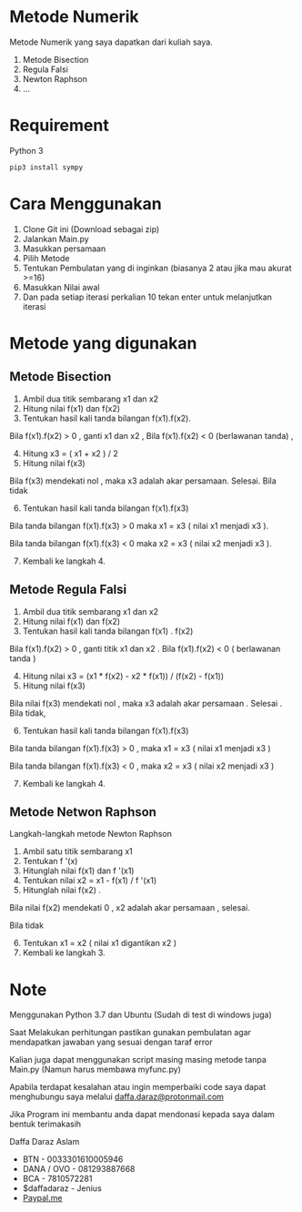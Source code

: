 # Metode Numerik
Metode Numerik yang saya dapatkan dari kuliah saya.

1. Metode Bisection
2. Regula Falsi
3. Newton Raphson
4. ...

# Requirement
Python 3
```bash
pip3 install sympy
```

# Cara Menggunakan

1. Clone Git ini (Download sebagai zip)
2. Jalankan Main.py
3. Masukkan persamaan
4. Pilih Metode
5. Tentukan Pembulatan yang di inginkan (biasanya 2 atau jika mau akurat >=16)
6. Masukkan Nilai awal
7. Dan pada setiap iterasi perkalian 10 tekan enter untuk melanjutkan iterasi

# Metode yang digunakan
## Metode Bisection
1. Ambil dua titik sembarang x1  dan  x2
2. Hitung nilai  f(x1)  dan  f(x2)
2. Tentukan hasil kali tanda bilangan f(x1).f(x2).

Bila f(x1).f(x2)  > 0 , ganti x1 dan x2   ,    Bila   f(x1).f(x2) < 0  (berlawanan tanda) ,

4. Hitung    x3   =  ( x1 + x2 ) / 2
5. Hitung nilai  f(x3)

Bila f(x3)  mendekati nol  , maka  x3 adalah akar persamaan. Selesai.  Bila tidak

6. Tentukan hasil kali tanda bilangan  f(x1).f(x3)

Bila tanda bilangan   f(x1).f(x3)  >  0  maka  x1 =  x3  ( nilai x1 menjadi  x3 ).

Bila tanda bilangan   f(x1).f(x3)  <  0  maka  x2 =  x3  ( nilai x2 menjadi  x3 ).

7. Kembali ke langkah 4.

## Metode Regula Falsi
1. Ambil dua titik sembarang x1 dan x2
2. Hitung nilai f(x1)  dan  f(x2)
3. Tentukan hasil kali tanda bilangan  f(x1) . f(x2)

Bila  f(x1).f(x2)  > 0 , ganti titik x1 dan x2 . Bila  f(x1).f(x2)  < 0  ( berlawanan tanda )

4. Hitung nilai  x3 = (x1 * f(x2) - x2 * f(x1)) / (f(x2) - f(x1))
5. Hitung nilai  f(x3)

Bila nilai f(x3) mendekati nol , maka x3 adalah akar persamaan . Selesai . Bila tidak,

6. Tentukan hasil kali tanda bilangan  f(x1).f(x3)

Bila tanda bilangan f(x1).f(x3)  >  0 , maka  x1  =  x3  ( nilai x1 menjadi  x3 )

Bila tanda bilangan  f(x1).f(x3)  <  0 , maka  x2  =  x3 ( nilai x2 menjadi  x3 )

7. Kembali ke langkah 4.


## Metode Netwon Raphson
Langkah-langkah metode Newton Raphson

1. Ambil satu titik sembarang   x1
2. Tentukan f '(x)
3. Hitunglah nilai  f(x1)  dan  f '(x1)
4. Tentukan nilai   x2   =   x1  -   f(x1) / f '(x1)
5. Hitunglah nilai  f(x2) .

Bila nilai f(x2) mendekati 0 , x2 adalah akar persamaan , selesai.

Bila tidak

6. Tentukan   x1  =  x2   ( nilai  x1 digantikan  x2 )
7. Kembali ke langkah 3.

# Note
Menggunakan Python 3.7 dan Ubuntu (Sudah di test di windows juga)

Saat Melakukan perhitungan pastikan gunakan pembulatan agar mendapatkan jawaban yang sesuai dengan taraf error

Kalian juga dapat menggunakan script masing masing metode tanpa Main.py (Namun harus membawa myfunc.py)

Apabila terdapat kesalahan atau ingin memperbaiki code saya dapat menghubungu saya melalui daffa.daraz@protonmail.com

Jika Program ini membantu anda dapat mendonasi kepada saya dalam bentuk terimakasih
 
 Daffa Daraz Aslam
 - BTN - 0033301610005946
 - DANA / OVO - 081293887668
 - BCA - 7810572281
 - $daffadaraz - Jenius
 - [Paypal.me](https://paypal.me/daffadaraz?)
